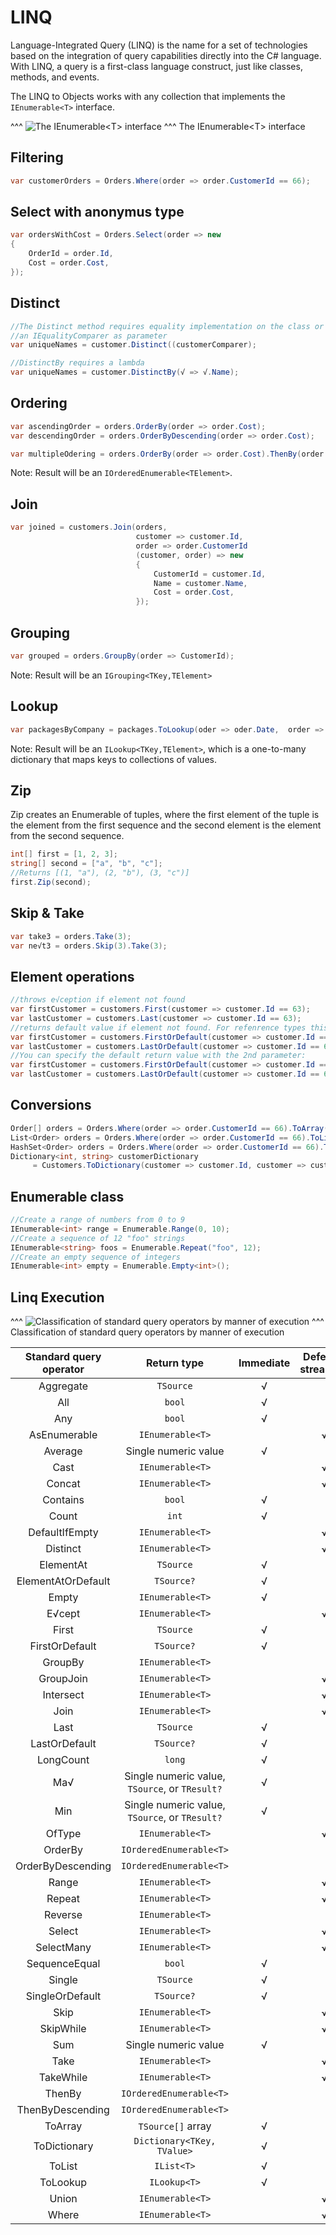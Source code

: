 # LINQ

Language-Integrated Query (LINQ) is the name for a set of technologies based on the integration of query capabilities directly into the C# language. With LINQ, a query is a first-class language construct, just like classes, methods, and events.

The LINQ to Objects works with any collection that implements the `IEnumerable<T>` interface.

^^^
![The IEnumerable\<T\> interface](img/collections2.svg)
^^^ The IEnumerable\<T\> interface

## Filtering

```csharp
var customerOrders = Orders.Where(order => order.CustomerId == 66);
```

## Select with anonymus type

```csharp
var ordersWithCost = Orders.Select(order => new
{
    OrderId = order.Id,
    Cost = order.Cost,
});
```

## Distinct

```csharp
//The Distinct method requires equality implementation on the class or 
//an IEqualityComparer as parameter
var uniqueNames = customer.Distinct((customerComparer);

//DistinctBy requires a lambda
var uniqueNames = customer.DistinctBy(√ => √.Name); 
```

## Ordering

```csharp
var ascendingOrder = orders.OrderBy(order => order.Cost);
var descendingOrder = orders.OrderByDescending(order => order.Cost);

var multipleOdering = orders.OrderBy(order => order.Cost).ThenBy(order => order.CustomerId);
```

Note: Result will be an `IOrderedEnumerable<TElement>`.

## Join

```csharp
var joined = customers.Join(orders, 
                            customer => customer.Id, 
                            order => order.CustomerId
                            (customer, order) => new
                            {
                                CustomerId = customer.Id,
                                Name = customer.Name,
                                Cost = order.Cost, 
                            });
```

## Grouping

```csharp
var grouped = orders.GroupBy(order => CustomerId);
```

Note: Result will be an `IGrouping<TKey,TElement>`

## Lookup

```csharp
var packagesByCompany = packages.ToLookup(oder => oder.Date,  order => order.id); 
```

Note: Result will be an `ILookup<TKey,TElement>`, which is a one-to-many dictionary that maps keys to collections of values.

## Zip

Zip creates an Enumerable of tuples, where the first element of the tuple is the element from the first sequence and the second element is the element from the second sequence.

```csharp
int[] first = [1, 2, 3];
string[] second = ["a", "b", "c"];
//Returns [(1, "a"), (2, "b"), (3, "c")]
first.Zip(second); 
```

## Skip & Take

```csharp
var take3 = orders.Take(3);
var ne√t3 = orders.Skip(3).Take(3);
```

## Element operations

```csharp
//throws e√ception if element not found
var firstCustomer = customers.First(customer => customer.Id == 63);
var lastCustomer = customers.Last(customer => customer.Id == 63);
//returns default value if element not found. For refenrence types this is null!
var firstCustomer = customers.FirstOrDefault(customer => customer.Id == 63);
var lastCustomer = customers.LastOrDefault(customer => customer.Id == 63);
//You can specify the default return value with the 2nd parameter:
var firstCustomer = customers.FirstOrDefault(customer => customer.Id == 63, new Cutomer());
var lastCustomer = customers.LastOrDefault(customer => customer.Id == 63, new Customer());
```

## Conversions

```csharp
Order[] orders = Orders.Where(order => order.CustomerId == 66).ToArray();
List<Order> orders = Orders.Where(order => order.CustomerId == 66).ToList();
HashSet<Order> orders = Orders.Where(order => order.CustomerId == 66).ToHashSet();
Dictionary<int, string> customerDictionary
     = Customers.ToDictionary(customer => customer.Id, customer => customer.Name);
```

## Enumerable class

```csharp
//Create a range of numbers from 0 to 9
IEnumerable<int> range = Enumerable.Range(0, 10);
//Create a sequence of 12 "foo" strings
IEnumerable<string> foos = Enumerable.Repeat("foo", 12);
//Create an empty sequence of integers
IEnumerable<int> empty = Enumerable.Empty<int>();
```

## Linq Execution

^^^
![Classification of standard query operators by manner of execution](img/linq-execution.svg)
^^^ Classification of standard query operators by manner of execution

| Standard query operator |                  Return type                   | Immediate | Deferred streaming | Deferred nonstreaming |
| :---------------------: | :--------------------------------------------: | :-------: | :----------------: | :-------------------: |
|        Aggregate        |                   `TSource`                    |     √     |                    |                       |
|           All           |                     `bool`                     |     √     |                    |                       |
|           Any           |                     `bool`                     |     √     |                    |                       |
|      AsEnumerable       |                `IEnumerable<T>`                |           |         √          |                       |
|         Average         |              Single numeric value              |     √     |                    |                       |
|          Cast           |                `IEnumerable<T>`                |           |         √          |                       |
|         Concat          |                `IEnumerable<T>`                |           |         √          |                       |
|        Contains         |                     `bool`                     |     √     |                    |                       |
|          Count          |                     `int`                      |     √     |                    |                       |
|     DefaultIfEmpty      |                `IEnumerable<T>`                |           |         √          |                       |
|        Distinct         |                `IEnumerable<T>`                |           |         √          |                       |
|        ElementAt        |                   `TSource`                    |     √     |                    |                       |
|   ElementAtOrDefault    |                   `TSource?`                   |     √     |                    |                       |
|          Empty          |                `IEnumerable<T>`                |     √     |                    |                       |
|         E√cept          |                `IEnumerable<T>`                |           |         √          |           √           |
|          First          |                   `TSource`                    |     √     |                    |                       |
|     FirstOrDefault      |                   `TSource?`                   |     √     |                    |                       |
|         GroupBy         |                `IEnumerable<T>`                |           |                    |           √           |
|        GroupJoin        |                `IEnumerable<T>`                |           |         √          |           √           |
|        Intersect        |                `IEnumerable<T>`                |           |         √          |           √           |
|          Join           |                `IEnumerable<T>`                |           |         √          |           √           |
|          Last           |                   `TSource`                    |     √     |                    |                       |
|      LastOrDefault      |                   `TSource?`                   |     √     |                    |                       |
|        LongCount        |                     `long`                     |     √     |                    |                       |
|           Ma√           | Single numeric value, `TSource`, or `TResult?` |     √     |                    |                       |
|           Min           | Single numeric value, `TSource`, or `TResult?` |     √     |                    |                       |
|         OfType          |                `IEnumerable<T>`                |           |         √          |                       |
|         OrderBy         |            `IOrderedEnumerable<T>`             |           |                    |           √           |
|    OrderByDescending    |            `IOrderedEnumerable<T>`             |           |                    |           √           |
|          Range          |                `IEnumerable<T>`                |           |         √          |                       |
|         Repeat          |                `IEnumerable<T>`                |           |         √          |                       |
|         Reverse         |                `IEnumerable<T>`                |           |                    |           √           |
|         Select          |                `IEnumerable<T>`                |           |         √          |                       |
|       SelectMany        |                `IEnumerable<T>`                |           |         √          |                       |
|      SequenceEqual      |                     `bool`                     |     √     |                    |                       |
|         Single          |                   `TSource`                    |     √     |                    |                       |
|     SingleOrDefault     |                   `TSource?`                   |     √     |                    |                       |
|          Skip           |                `IEnumerable<T>`                |           |         √          |                       |
|        SkipWhile        |                `IEnumerable<T>`                |           |         √          |                       |
|           Sum           |              Single numeric value              |     √     |                    |                       |
|          Take           |                `IEnumerable<T>`                |           |         √          |                       |
|        TakeWhile        |                `IEnumerable<T>`                |           |         √          |                       |
|         ThenBy          |            `IOrderedEnumerable<T>`             |           |                    |           √           |
|    ThenByDescending     |            `IOrderedEnumerable<T>`             |           |                    |           √           |
|         ToArray         |               `TSource[]` array                |     √     |                    |                       |
|      ToDictionary       |           `Dictionary<TKey, TValue>`           |     √     |                    |                       |
|         ToList          |                   `IList<T>`                   |     √     |                    |                       |
|        ToLookup         |                  `ILookup<T>`                  |     √     |                    |                       |
|          Union          |                `IEnumerable<T>`                |           |         √          |                       |
|          Where          |                `IEnumerable<T>`                |           |         √          |                       |